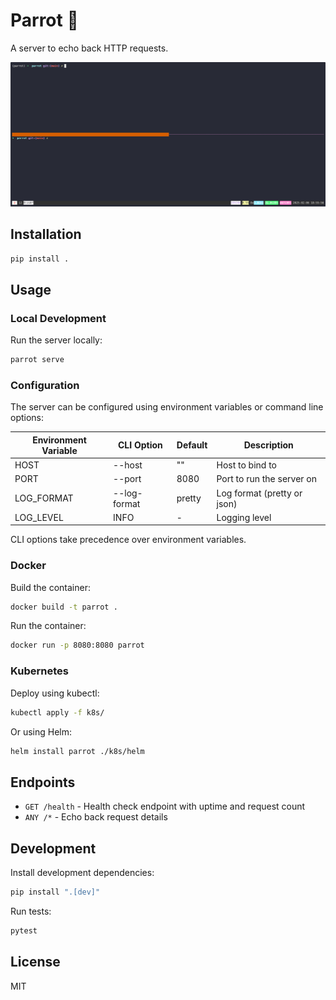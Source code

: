 # Parrot 🦜

A server to echo back HTTP requests.

![Demo](assets/demo.gif)

## Installation

```bash
pip install .
```

## Usage

### Local Development

Run the server locally:

```bash
parrot serve
```

### Configuration

The server can be configured using environment variables or command line options:

| Environment Variable | CLI Option    | Default | Description                    |
|---------------------|---------------|---------|--------------------------------|
| HOST                | --host        | ""      | Host to bind to               |
| PORT                | --port        | 8080    | Port to run the server on     |
| LOG_FORMAT          | --log-format  | pretty  | Log format (pretty or json)   |
| LOG_LEVEL           | INFO          | -       | Logging level                 |

CLI options take precedence over environment variables.

### Docker

Build the container:

```bash
docker build -t parrot .
```

Run the container:

```bash
docker run -p 8080:8080 parrot
```

### Kubernetes

Deploy using kubectl:

```bash
kubectl apply -f k8s/
```

Or using Helm:

```bash
helm install parrot ./k8s/helm
```

## Endpoints

- `GET /health` - Health check endpoint with uptime and request count
- `ANY /*` - Echo back request details

## Development

Install development dependencies:

```bash
pip install ".[dev]"
```

Run tests:

```bash
pytest
```

## License

MIT
